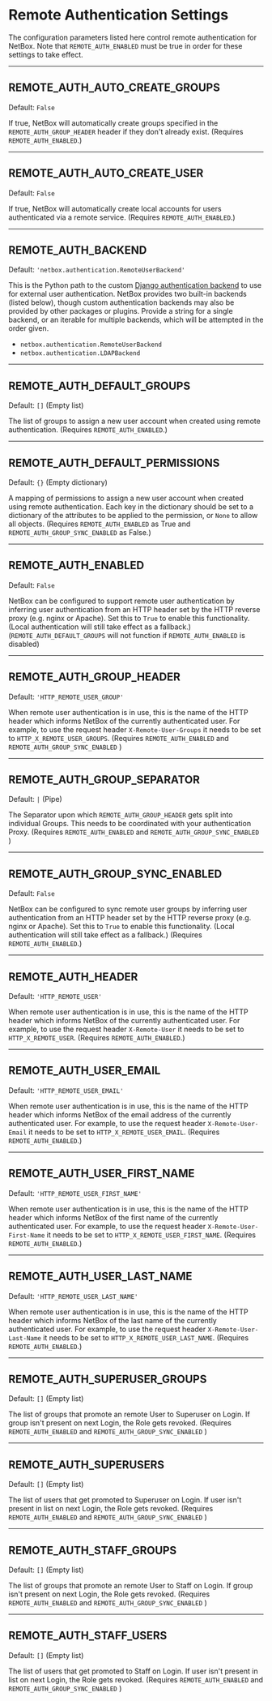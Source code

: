 # Remote Authentication Settings

The configuration parameters listed here control remote authentication for NetBox. Note that `REMOTE_AUTH_ENABLED` must be true in order for these settings to take effect.

---

## REMOTE_AUTH_AUTO_CREATE_GROUPS

Default: `False`

If true, NetBox will automatically create groups specified in the `REMOTE_AUTH_GROUP_HEADER` header if they don't already exist. (Requires `REMOTE_AUTH_ENABLED`.)

---

## REMOTE_AUTH_AUTO_CREATE_USER

Default: `False`

If true, NetBox will automatically create local accounts for users authenticated via a remote service. (Requires `REMOTE_AUTH_ENABLED`.)

---

## REMOTE_AUTH_BACKEND

Default: `'netbox.authentication.RemoteUserBackend'`

This is the Python path to the custom [Django authentication backend](https://docs.djangoproject.com/en/stable/topics/auth/customizing/) to use for external user authentication. NetBox provides two built-in backends (listed below), though custom authentication backends may also be provided by other packages or plugins. Provide a string for a single backend, or an iterable for multiple backends, which will be attempted in the order given.

* `netbox.authentication.RemoteUserBackend`
* `netbox.authentication.LDAPBackend`

---

## REMOTE_AUTH_DEFAULT_GROUPS

Default: `[]` (Empty list)

The list of groups to assign a new user account when created using remote authentication. (Requires `REMOTE_AUTH_ENABLED`.)

---

## REMOTE_AUTH_DEFAULT_PERMISSIONS

Default: `{}` (Empty dictionary)

A mapping of permissions to assign a new user account when created using remote authentication. Each key in the dictionary should be set to a dictionary of the attributes to be applied to the permission, or `None` to allow all objects. (Requires `REMOTE_AUTH_ENABLED` as True and `REMOTE_AUTH_GROUP_SYNC_ENABLED` as False.)

---

## REMOTE_AUTH_ENABLED

Default: `False`

NetBox can be configured to support remote user authentication by inferring user authentication from an HTTP header set by the HTTP reverse proxy (e.g. nginx or Apache). Set this to `True` to enable this functionality. (Local authentication will still take effect as a fallback.) (`REMOTE_AUTH_DEFAULT_GROUPS` will not function if `REMOTE_AUTH_ENABLED` is disabled)

---

## REMOTE_AUTH_GROUP_HEADER

Default: `'HTTP_REMOTE_USER_GROUP'`

When remote user authentication is in use, this is the name of the HTTP header which informs NetBox of the currently authenticated user. For example, to use the request header `X-Remote-User-Groups` it needs to be set to `HTTP_X_REMOTE_USER_GROUPS`. (Requires `REMOTE_AUTH_ENABLED` and `REMOTE_AUTH_GROUP_SYNC_ENABLED` )

---

## REMOTE_AUTH_GROUP_SEPARATOR

Default: `|` (Pipe)

The Separator upon which `REMOTE_AUTH_GROUP_HEADER` gets split into individual Groups. This needs to be coordinated with your authentication Proxy. (Requires `REMOTE_AUTH_ENABLED` and `REMOTE_AUTH_GROUP_SYNC_ENABLED` )

---

## REMOTE_AUTH_GROUP_SYNC_ENABLED

Default: `False`

NetBox can be configured to sync remote user groups by inferring user authentication from an HTTP header set by the HTTP reverse proxy (e.g. nginx or Apache). Set this to `True` to enable this functionality. (Local authentication will still take effect as a fallback.) (Requires `REMOTE_AUTH_ENABLED`.)

---

## REMOTE_AUTH_HEADER

Default: `'HTTP_REMOTE_USER'`

When remote user authentication is in use, this is the name of the HTTP header which informs NetBox of the currently authenticated user. For example, to use the request header `X-Remote-User` it needs to be set to `HTTP_X_REMOTE_USER`. (Requires `REMOTE_AUTH_ENABLED`.)

---

## REMOTE_AUTH_USER_EMAIL

Default: `'HTTP_REMOTE_USER_EMAIL'`

When remote user authentication is in use, this is the name of the HTTP header which informs NetBox of the email address of the currently authenticated user. For example, to use the request header `X-Remote-User-Email` it needs to be set to `HTTP_X_REMOTE_USER_EMAIL`. (Requires `REMOTE_AUTH_ENABLED`.)

---

## REMOTE_AUTH_USER_FIRST_NAME

Default: `'HTTP_REMOTE_USER_FIRST_NAME'`

When remote user authentication is in use, this is the name of the HTTP header which informs NetBox of the first name of the currently authenticated user. For example, to use the request header `X-Remote-User-First-Name` it needs to be set to `HTTP_X_REMOTE_USER_FIRST_NAME`. (Requires `REMOTE_AUTH_ENABLED`.)

---

## REMOTE_AUTH_USER_LAST_NAME

Default: `'HTTP_REMOTE_USER_LAST_NAME'`

When remote user authentication is in use, this is the name of the HTTP header which informs NetBox of the last name of the currently authenticated user. For example, to use the request header `X-Remote-User-Last-Name` it needs to be set to `HTTP_X_REMOTE_USER_LAST_NAME`. (Requires `REMOTE_AUTH_ENABLED`.)

---

## REMOTE_AUTH_SUPERUSER_GROUPS

Default: `[]` (Empty list)

The list of groups that promote an remote User to Superuser on Login. If group isn't present on next Login, the Role gets revoked. (Requires `REMOTE_AUTH_ENABLED` and `REMOTE_AUTH_GROUP_SYNC_ENABLED` )

---

## REMOTE_AUTH_SUPERUSERS

Default: `[]` (Empty list)

The list of users that get promoted to Superuser on Login. If user isn't present in list on next Login, the Role gets revoked. (Requires `REMOTE_AUTH_ENABLED` and `REMOTE_AUTH_GROUP_SYNC_ENABLED` )

---

## REMOTE_AUTH_STAFF_GROUPS

Default: `[]` (Empty list)

The list of groups that promote an remote User to Staff on Login. If group isn't present on next Login, the Role gets revoked. (Requires `REMOTE_AUTH_ENABLED` and `REMOTE_AUTH_GROUP_SYNC_ENABLED` )

---

## REMOTE_AUTH_STAFF_USERS

Default: `[]` (Empty list)

The list of users that get promoted to Staff on Login. If user isn't present in list on next Login, the Role gets revoked. (Requires `REMOTE_AUTH_ENABLED` and `REMOTE_AUTH_GROUP_SYNC_ENABLED` )
